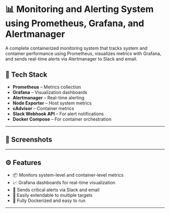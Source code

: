 # 📊 Monitoring and Alerting System using Prometheus, Grafana, and Alertmanager

A complete containerized monitoring system that tracks system and container performance using Prometheus, visualizes metrics with Grafana, and sends real-time alerts via Alertmanager to Slack and email.

## 🧰 Tech Stack

- **Prometheus** – Metrics collection
- **Grafana** – Visualization dashboards
- **Alertmanager** – Real-time alerting
- **Node Exporter** – Host system metrics
- **cAdvisor** – Container metrics
- **Slack Webhook API** – For alert notifications
- **Docker Compose** – For container orchestration

---

## 📸 Screenshots

---

## ⚙️ Features

- 📦 Monitors system-level and container-level metrics
- 📈 Grafana dashboards for real-time visualization
- 🚨 Sends critical alerts via Slack and email
- 🔌 Easily extendable to multiple targets
- 🐳 Fully Dockerized and easy to run

---
